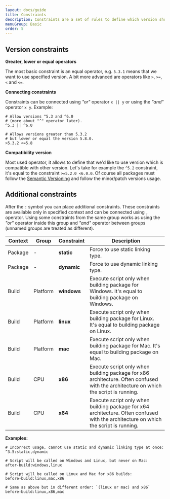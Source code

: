 ```yaml
---
layout: docs/guide
title: Constraints
description: Constraints are a set of rules to define which version should be used along with additional constraints. It's highly important to use correct constraint to narrowing possible case of use to supported ones.
menuGroup: Basic
order: 5
---
```


Version constraints
-------------------

**Greater, lower or equal operators**

The most basic constraint is an equal operator, e.g. `5.3.1` means that we want to use specified version. A bit more advanced are operators like `>`, `>=`, `<` and `<=`.

**Connecting constraints**

Constraints can be connected using *"or"* operator `x || y` or using the *"and"* operator `x y`. Example:

```
# Allow versions ^5.3 and ^6.0
# (more about "^" operator later).
^5.3 || ^6.0

# Allows versions greater than 5.3.2
# but lower or equal the version 5.8.0.
>5.3.2 <=5.8
```

**Compatibility version**

Most used operator, it allows to define that we'd like to use version which is compatible with other version. Let's take for example the `^5.2` constraint, it's equal to the constraint `>=5.2.0 <6.0.0`. Of course all packages must follow the [Semantic Versioning](https://semver.org) and follow the minor/patch versions usage.

Additional constraints
----------------------

After the `:` symbol you can place additional constraints. These constraints are available only in specified context and can be connected using `,` operator. Using some constraints from the same group works as using the *"or"* operator inside this group and *"and"* operator between groups (unnamed groups are treated as different).

| Context | Group | Constraint | Description |
|---------|-------|------------|-------------|
| Package | - | **static** | Force to use static linking type. |
| Package | - | **dynamic** | Force to use dynamic linking type. |
| Build | Platform | **windows** | Execute script only when building package for Windows. It's equal to building package on Windows. |
| Build | Platform | **linux** | Execute script only when building package for Linux. It's equal to building package on Linux. |
| Build | Platform | **mac** | Execute script only when building package for Mac. It's equal to building package on Mac. |
| Build | CPU | **x86** | Execute script only when building package for x86 architecture. Often confused with the architecture on which the script is running. |
| Build | CPU | **x64** | Execute script only when building package for x64 architecture. Often confused with the architecture on which the script is running. |

**Examples:**

```
# Incorrect usage, cannot use static and dynamic linking type at once:
^3.5:static,dynamic

# Script will be called on Windows and Linux, but never on Mac:
after-build:windows,linux

# Script will be called on Linux and Mac for x86 builds:
before-build:linux,mac,x86

# Same as above but in different order: `(linux or mac) and x86`
before-build:linux,x86,mac
```
